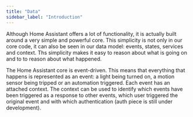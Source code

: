 ```yaml
---
title: "Data"
sidebar_label: "Introduction"
---
```


Although Home Assistant offers a lot of functionality, it is actually built around a very simple and powerful core. This simplicity is not only in our core code, it can also be seen in our data model: events, states, services and context. Ths simplicity makes it easy to reason about what is going on and to to reason about what happened.

The Home Assistant core is event-driven. This means that everything that happens is represented as an event: a light being turned on, a motion sensor being tripped or an automation triggered. Each event has an attached context. The context can be used to identify which events have been triggered as a response to other events, which user triggered the original event and with which authentication (auth piece is still under development).
